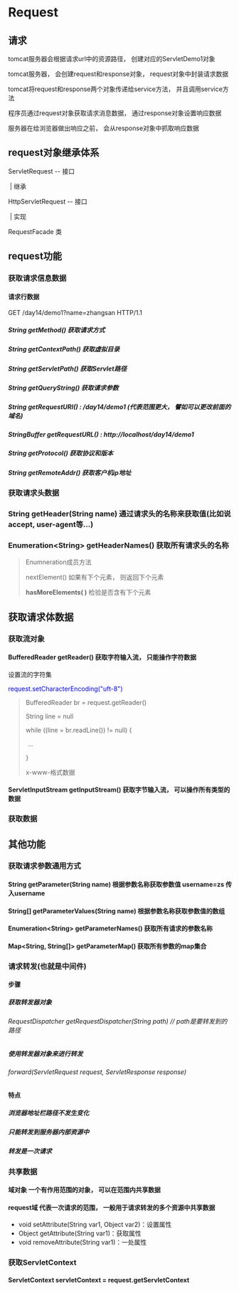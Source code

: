 # Request

## 请求

tomcat服务器会根据请求url中的资源路径， 创建对应的ServletDemo1对象

tomcat服务器， 会创建request和response对象， request对象中封装请求数据

tomcat将request和response两个对象传递给service方法， 并且调用service方法

程序员通过request对象获取请求消息数据， 通过response对象设置响应数据

服务器在给浏览器做出响应之前， 会从response对象中抓取响应数据



## request对象继承体系

ServletRequest  -- 接口

​	| 继承

HttpServletRequest  -- 接口

​	| 实现

RequestFacade 类



## request功能

### 获取请求信息数据

#### 请求行数据

GET /day14/demo1?name=zhangsan HTTP/1.1



##### String getMethod() 获取请求方式

##### String getContextPath() 获取虚拟目录

##### String getServletPath() 获取Servlet路径

##### String getQueryString() 获取请求参数

##### String getRequestURI() : /day14/demo1 (代表范围更大， 譬如可以更改前面的域名)

##### StringBuffer  getRequestURL() : http://localhost/day14/demo1

##### String getProtocol() 获取协议和版本

##### String getRemoteAddr() 获取客户机ip地址



### 获取请求头数据

### String getHeader(String name) 通过请求头的名称来获取值(比如说accept, user-agent等...)

### Enumeration\<String> getHeaderNames() 获取所有请求头的名称 

>Enumneration成员方法
>
>nextElement() 如果有下个元素， 则返回下个元素
>
>**hasMoreElements( )** 检验是否含有下个元素



## 获取请求体数据

### 获取流对象

#### BufferedReader getReader() 获取字符输入流， 只能操作字符数据

设置流的字符集

<p style="color: blue">request.setCharacterEncoding("uft-8")</p>

>BufferedReader br = request.getReader()
>
>String line = null
>
>while ((line = br.readLine()) != null) {
>
>​	...
>
>}
>
>x-www-格式数据

#### ServletInputStream getInputStream() 获取字节输入流， 可以操作所有类型的数据



### 获取数据



## 其他功能

### 获取请求参数通用方式



#### String getParameter(String name) 根据参数名称获取参数值 username=zs 传入username

#### String[] getParameterValues(String name) 根据参数名称获取参数值的数组

#### Enumeration\<String> getParameterNames() 获取所有请求的参数名称

#### Map<String, String[]> getParameterMap() 获取所有参数的map集合



### 请求转发(也就是中间件)



#### 步骤

##### 获取转发器对象

###### RequestDispatcher getRequestDispatcher(String path)    // path是要转发到的路径

##### 使用转发器对象来进行转发

###### forward(ServletRequest request, ServletResponse response)



#### 特点

##### 浏览器地址栏路径不发生变化

##### 只能转发到服务器内部资源中

##### 转发是一次请求



### 共享数据

#### 域对象 一个有作用范围的对象， 可以在范围内共享数据

#### request域 代表一次请求的范围， 一般用于请求转发的多个资源中共享数据

- void setAttribute(String var1, Object var2)：设置属性
- Object getAttribute(String var1)：获取属性
- void removeAttribute(String var1)：一处属性

### 获取ServletContext

#### ServletContext servletContext = request.getServletContext